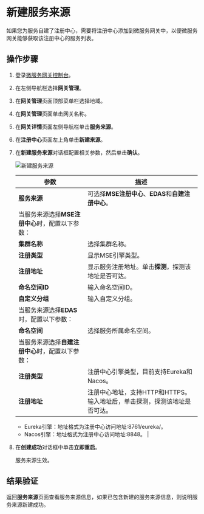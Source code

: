 # 新建服务来源

如果您为服务自建了注册中心，需要将注册中心添加到微服务网关中，以便微服务网关能够获取该注册中心的服务列表。

## 操作步骤

1.  登录[微服务网关控制台](https://microgw.console.aliyun.com/)。

2.  在左侧导航栏选择**网关管理**。

3.  在**网关管理**页面顶部菜单栏选择地域。

4.  在**网关管理**页面单击网关名称。

5.  在**网关详情**页面左侧导航栏单击**服务来源**。

6.  在**注册中心**页面左上角单击**新建来源**。

7.  在**新建服务来源**对话框配置相关参数，然后单击**确认**。

    ![新建服务来源](https://static-aliyun-doc.oss-accelerate.aliyuncs.com/assets/img/zh-CN/8578231261/p275045.png)

    |参数|描述|
    |--|--|
    |**服务来源**|可选择**MSE注册中心**、**EDAS**和**自建注册中心**。|
    |当服务来源选择**MSE注册中心**时，配置以下参数：|
    |**集群名称**|选择集群名称。|
    |**注册类型**|显示MSE引擎类型。|
    |**注册地址**|显示服务注册地址。单击**探测**，探测该地址是否可达。|
    |**命名空间ID**|输入命名空间ID。|
    |**自定义分组**|输入自定义分组。|
    |当服务来源选择**EDAS**时，配置以下参数：|
    |**命名空间**|选择服务所属命名空间。|
    |当服务来源选择**自建注册中心**时，配置以下参数：|
    |**注册类型**|注册中心引擎类型，目前支持Eureka和Nacos。|
    |**注册地址**|注册中心地址，支持HTTP和HTTPS。输入地址后，单击探测，探测该地址是否可达。

    -   Eureka引擎：地址格式为注册中心访问地址:8761/eureka/。
    -   Nacos引擎：地址格式为注册中心访问地址:8848。 |

8.  在**创建成功**对话框中单击**立即重启**。

    服务来源生效。


## 结果验证

返回**服务来源**页面查看服务来源信息，如果已包含新建的服务来源信息，则说明服务来源新建成功。

